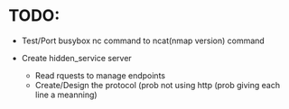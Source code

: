 # TODO:

- Test/Port busybox nc command to ncat(nmap version) command 

- Create hidden_service server
  - Read rquests to manage endpoints
  - Create/Design the protocol (prob not using http (prob giving each line a meanning)
